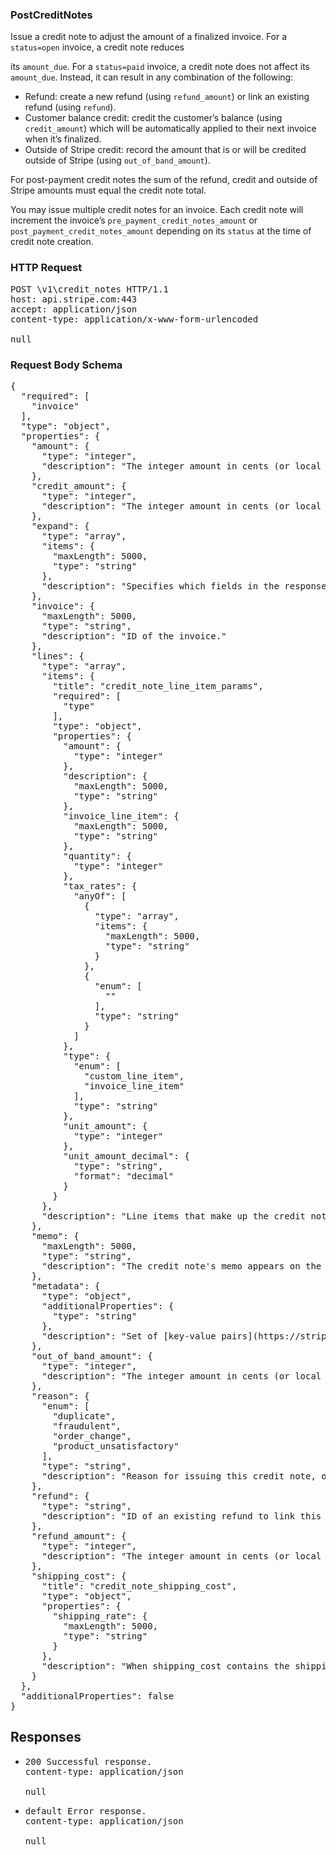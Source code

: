 <!DOCTYPE html><html><head><title></title><link rel="stylesheet" href="./OpenApi.css"/><meta charset="utf-8"/><meta name="viewport" content="width=device-width, initial-scale=1"/></head><body><article><section class="requestOverview"><h1 class="request-summary">PostCreditNotes</h1><p class="request-description"><p>Issue a credit note to adjust the amount of a finalized invoice. For a <code>status=open</code> invoice, a credit note reduces
its <code>amount_due</code>. For a <code>status=paid</code> invoice, a credit note does not affect its <code>amount_due</code>. Instead, it can result
in any combination of the following:</p>

<ul>
<li>Refund: create a new refund (using <code>refund_amount</code>) or link an existing refund (using <code>refund</code>).</li>
<li>Customer balance credit: credit the customer’s balance (using <code>credit_amount</code>) which will be automatically applied to their next invoice when it’s finalized.</li>
<li>Outside of Stripe credit: record the amount that is or will be credited outside of Stripe (using <code>out_of_band_amount</code>).</li>
</ul>

<p>For post-payment credit notes the sum of the refund, credit and outside of Stripe amounts must equal the credit note total.</p>

<p>You may issue multiple credit notes for an invoice. Each credit note will increment the invoice’s <code>pre_payment_credit_notes_amount</code>
or <code>post_payment_credit_notes_amount</code> depending on its <code>status</code> at the time of credit note creation.</p></p></section><section class="http"><h3>HTTP Request</h3><pre class="http-example"><span class="request-line">POST</span> <span class="http-target">\v1\credit_notes</span> <span class="http-version">HTTP/1.1</span>&#xA;<span class="header-line">host</span>: <span class="header-value">api.stripe.com:443</span>&#xA;<span class="header-line">accept</span>: <span class="header-value">application/json</span>&#xA;<span class="header-line">content-type</span>: <span class="header-value">application/x-www-form-urlencoded</span>&#xA;&#xA;null</pre></section><section class="requestContent"><h3>Request Body Schema</h3><pre class="schema">{&#xA;  &quot;required&quot;: [&#xA;    &quot;invoice&quot;&#xA;  ],&#xA;  &quot;type&quot;: &quot;object&quot;,&#xA;  &quot;properties&quot;: {&#xA;    &quot;amount&quot;: {&#xA;      &quot;type&quot;: &quot;integer&quot;,&#xA;      &quot;description&quot;: &quot;The integer amount in cents (or local equivalent) representing the total amount of the credit note.&quot;&#xA;    },&#xA;    &quot;credit_amount&quot;: {&#xA;      &quot;type&quot;: &quot;integer&quot;,&#xA;      &quot;description&quot;: &quot;The integer amount in cents (or local equivalent) representing the amount to credit the customer&#x27;s balance, which will be automatically applied to their next invoice.&quot;&#xA;    },&#xA;    &quot;expand&quot;: {&#xA;      &quot;type&quot;: &quot;array&quot;,&#xA;      &quot;items&quot;: {&#xA;        &quot;maxLength&quot;: 5000,&#xA;        &quot;type&quot;: &quot;string&quot;&#xA;      },&#xA;      &quot;description&quot;: &quot;Specifies which fields in the response should be expanded.&quot;&#xA;    },&#xA;    &quot;invoice&quot;: {&#xA;      &quot;maxLength&quot;: 5000,&#xA;      &quot;type&quot;: &quot;string&quot;,&#xA;      &quot;description&quot;: &quot;ID of the invoice.&quot;&#xA;    },&#xA;    &quot;lines&quot;: {&#xA;      &quot;type&quot;: &quot;array&quot;,&#xA;      &quot;items&quot;: {&#xA;        &quot;title&quot;: &quot;credit_note_line_item_params&quot;,&#xA;        &quot;required&quot;: [&#xA;          &quot;type&quot;&#xA;        ],&#xA;        &quot;type&quot;: &quot;object&quot;,&#xA;        &quot;properties&quot;: {&#xA;          &quot;amount&quot;: {&#xA;            &quot;type&quot;: &quot;integer&quot;&#xA;          },&#xA;          &quot;description&quot;: {&#xA;            &quot;maxLength&quot;: 5000,&#xA;            &quot;type&quot;: &quot;string&quot;&#xA;          },&#xA;          &quot;invoice_line_item&quot;: {&#xA;            &quot;maxLength&quot;: 5000,&#xA;            &quot;type&quot;: &quot;string&quot;&#xA;          },&#xA;          &quot;quantity&quot;: {&#xA;            &quot;type&quot;: &quot;integer&quot;&#xA;          },&#xA;          &quot;tax_rates&quot;: {&#xA;            &quot;anyOf&quot;: [&#xA;              {&#xA;                &quot;type&quot;: &quot;array&quot;,&#xA;                &quot;items&quot;: {&#xA;                  &quot;maxLength&quot;: 5000,&#xA;                  &quot;type&quot;: &quot;string&quot;&#xA;                }&#xA;              },&#xA;              {&#xA;                &quot;enum&quot;: [&#xA;                  &quot;&quot;&#xA;                ],&#xA;                &quot;type&quot;: &quot;string&quot;&#xA;              }&#xA;            ]&#xA;          },&#xA;          &quot;type&quot;: {&#xA;            &quot;enum&quot;: [&#xA;              &quot;custom_line_item&quot;,&#xA;              &quot;invoice_line_item&quot;&#xA;            ],&#xA;            &quot;type&quot;: &quot;string&quot;&#xA;          },&#xA;          &quot;unit_amount&quot;: {&#xA;            &quot;type&quot;: &quot;integer&quot;&#xA;          },&#xA;          &quot;unit_amount_decimal&quot;: {&#xA;            &quot;type&quot;: &quot;string&quot;,&#xA;            &quot;format&quot;: &quot;decimal&quot;&#xA;          }&#xA;        }&#xA;      },&#xA;      &quot;description&quot;: &quot;Line items that make up the credit note.&quot;&#xA;    },&#xA;    &quot;memo&quot;: {&#xA;      &quot;maxLength&quot;: 5000,&#xA;      &quot;type&quot;: &quot;string&quot;,&#xA;      &quot;description&quot;: &quot;The credit note&#x27;s memo appears on the credit note PDF.&quot;&#xA;    },&#xA;    &quot;metadata&quot;: {&#xA;      &quot;type&quot;: &quot;object&quot;,&#xA;      &quot;additionalProperties&quot;: {&#xA;        &quot;type&quot;: &quot;string&quot;&#xA;      },&#xA;      &quot;description&quot;: &quot;Set of [key-value pairs](https://stripe.com/docs/api/metadata) that you can attach to an object. This can be useful for storing additional information about the object in a structured format. Individual keys can be unset by posting an empty value to them. All keys can be unset by posting an empty value to `metadata`.&quot;&#xA;    },&#xA;    &quot;out_of_band_amount&quot;: {&#xA;      &quot;type&quot;: &quot;integer&quot;,&#xA;      &quot;description&quot;: &quot;The integer amount in cents (or local equivalent) representing the amount that is credited outside of Stripe.&quot;&#xA;    },&#xA;    &quot;reason&quot;: {&#xA;      &quot;enum&quot;: [&#xA;        &quot;duplicate&quot;,&#xA;        &quot;fraudulent&quot;,&#xA;        &quot;order_change&quot;,&#xA;        &quot;product_unsatisfactory&quot;&#xA;      ],&#xA;      &quot;type&quot;: &quot;string&quot;,&#xA;      &quot;description&quot;: &quot;Reason for issuing this credit note, one of `duplicate`, `fraudulent`, `order_change`, or `product_unsatisfactory`&quot;&#xA;    },&#xA;    &quot;refund&quot;: {&#xA;      &quot;type&quot;: &quot;string&quot;,&#xA;      &quot;description&quot;: &quot;ID of an existing refund to link this credit note to.&quot;&#xA;    },&#xA;    &quot;refund_amount&quot;: {&#xA;      &quot;type&quot;: &quot;integer&quot;,&#xA;      &quot;description&quot;: &quot;The integer amount in cents (or local equivalent) representing the amount to refund. If set, a refund will be created for the charge associated with the invoice.&quot;&#xA;    },&#xA;    &quot;shipping_cost&quot;: {&#xA;      &quot;title&quot;: &quot;credit_note_shipping_cost&quot;,&#xA;      &quot;type&quot;: &quot;object&quot;,&#xA;      &quot;properties&quot;: {&#xA;        &quot;shipping_rate&quot;: {&#xA;          &quot;maxLength&quot;: 5000,&#xA;          &quot;type&quot;: &quot;string&quot;&#xA;        }&#xA;      },&#xA;      &quot;description&quot;: &quot;When shipping_cost contains the shipping_rate from the invoice, the shipping_cost is included in the credit note.&quot;&#xA;    }&#xA;  },&#xA;  &quot;additionalProperties&quot;: false&#xA;}</pre></section><section class="responses"><h2>Responses</h2><ul class="responses"><li class="response"><pre class="http-example"><span class="status-line">200</span> <span class="status-description">Successful response.</span>
<span class="header-line">content-type</span>: <span class="header-value">application/json</span>&#xA;&#xA;null</pre></li><li class="response"><pre class="http-example"><span class="status-line">default</span> <span class="status-description">Error response.</span>
<span class="header-line">content-type</span>: <span class="header-value">application/json</span>&#xA;&#xA;null</pre></li></ul></section></article></body></html>